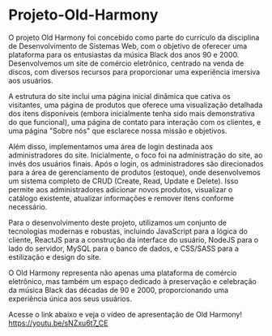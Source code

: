 # Projeto-Old-Harmony

O projeto Old Harmony foi concebido como parte do currículo da disciplina de Desenvolvimento de Sistemas Web, com o objetivo de oferecer uma plataforma para os entusiastas da música Black dos anos 90 e 2000. Desenvolvemos um site de comércio eletrônico, centrado na venda de discos, com diversos recursos para proporcionar uma experiência imersiva aos usuários.

A estrutura do site inclui uma página inicial dinâmica que cativa os visitantes, uma página de produtos que oferece uma visualização detalhada dos itens disponíveis (embora inicialmente tenha sido mais demonstrativa do que funcional), uma página de contato para interação com os clientes, e uma página "Sobre nós" que esclarece nossa missão e objetivos.

Além disso, implementamos uma área de login destinada aos administradores do site. Inicialmente, o foco foi na administração do site, ao invés dos usuários finais. Após o login, os administradores são direcionados para a área de gerenciamento de produtos (estoque), onde desenvolvemos um sistema completo de CRUD (Create, Read, Update e Delete). Isso permite aos administradores adicionar novos produtos, visualizar o catálogo existente, atualizar informações e remover itens conforme necessário.

Para o desenvolvimento deste projeto, utilizamos um conjunto de tecnologias modernas e robustas, incluindo JavaScript para a lógica do cliente, ReactJS para a construção da interface do usuário, NodeJS para o lado do servidor, MySQL para o banco de dados, e CSS/SASS para a estilização e design do site.

O Old Harmony representa não apenas uma plataforma de comércio eletrônico, mas também um espaço dedicado à preservação e celebração da música Black das décadas de 90 e 2000, proporcionando uma experiência única aos seus usuários.

Acesse o link abaixo e veja o vídeo de apresentação de Old Harmony!
https://youtu.be/sNZxu6t7_CE
